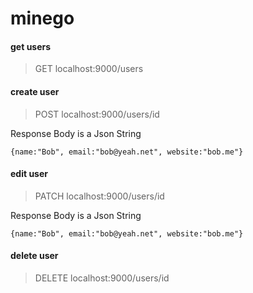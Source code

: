 # minego
#### get users
>GET localhost:9000/users

#### create user
>POST localhost:9000/users/id

Response Body is a Json String
```
{name:"Bob", email:"bob@yeah.net", website:"bob.me"}
```

#### edit user
>PATCH localhost:9000/users/id

Response Body is a Json String
```
{name:"Bob", email:"bob@yeah.net", website:"bob.me"}
```

#### delete user
>DELETE localhost:9000/users/id